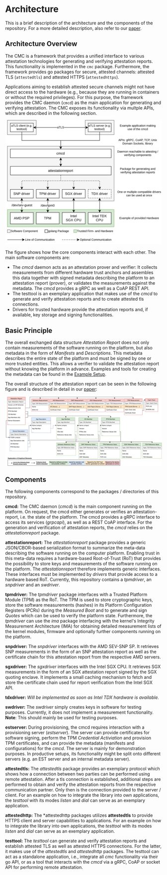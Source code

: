 # Architecture

This is a brief description of the architecture and the components of the repository. For a more
detailed description, also refer to our [paper](https://dl.acm.org/doi/pdf/10.1145/3600160.3600171).

## Architecture Overview

The CMC is a framework that provides a unified interface to various attestation technologies for
generating and verifying attestation reports. This functionality is implemented in the `cmc`
package. Furthermore, the framework provides go packages for secure, attested channels:
attested TLS (`attestedtls`) and attested HTTPS (`attestedhttps`).

Applications aiming to establish attested secure channels might not have direct access to
the hardware (e.g., because they are running in containers or without the required privileges).
For this purpose, the framework provides the CMC daemon (`cmcd`) as the main application for
generating and verifying attestation. The CMC exposes its functionality via multple APIs, which are
described in the following section.

![CMC, drivers and exemplary testtool](./overview.drawio.svg)

The figure shows how the core components interact with each other. The main software components are:
- The *cmcd* daemon acts as an attestation prover and verifier: It collects measurements from
different hardware trust anchors and assembles this data together with signed metadata describing
the platform to an attestation report (prover), or validates the measurements against the metadata.
The *cmcd* provides a gRPC as well as a CoAP REST API.
- The testtool is an exemplary application that makes use of the *cmcd* to
generate and verify attestation reports and to create attested tls connections.
- Drivers for trusted hardware provide the attestation reports and, if available, key storage and
signing functionalities.

## Basic Principle

The overall exchanged data structure *Attestation Report* does not only contain measurements of
the software running on the platform, but also metadata in the form of *Manifests* and
*Descriptions*. This metadata describes the entire state of the platform and must be signed by
one or more trusted entities. This allows a verifier to validate the attestation report without
knowing the platform in advance. Examples and tools for creating the metadata can be found
in the [Example Setup](../example-setup/).

The overall structure of the attestation report can be seen in the following figure and is
described in detail in our [paper](https://dl.acm.org/doi/pdf/10.1145/3600160.3600171):

![Attestation Report](./attestation_report.drawio.svg)

## Components
The following components correspond to the packages / directories of this repository.

__cmcd:__
The CMC daemon (*cmcd*) is the main component running on the platform. On request, the cmcd either
generates or verifies an attestation-report, i.e. the state of the platform. The cmcd provides
a gRPC interface to access its services (*grpcapi*), as well as a REST CoAP interface. For the
generation and verification of attestation reports, the *cmcd* relies on the *attestationreport*
package.

__attestationreport:__
The *attestationreport* package provides a generic JSON/CBOR-based serialization format to summarize
the meta-data describing the software running on the computer platform. Enabling trust in this
meta-data requires a hardware-based Root-of-Trust (RoT) that provides the possibility to store keys
and measurements of the software running on the platform. The *attestationreport* therefore
implements generic interfaces.
These interfaces must be implemented by *drivers* that provide access to a hardware based RoT.
Currently, this repository contains a *tpmdriver*, an *snpdriver* and an *swdriver*.

__tpmdriver:__
The *tpmdriver* package interfaces with a Trusted Platform Module (TPM) as the RoT.
The TPM is used to store cryptographic keys, store the software measurements (hashes) in its
Platform Configuration Registers (PCRs) during the *Measured Boot* and to generate and sign *Quotes*
which can be used to verify the platform state. Furthermore, the *tpmdriver* can use the *ima*
package interfacing with the kernel's Integrity Measurement Architecture (IMA) for obtaining
detailed measurement lists of the kernel modules, firmware and optionally further components
running on the platform.

__snpdriver:__
The *snpdriver* interfaces with the AMD SEV-SNP SP. It retrieves SNP measurements in the form of
an SNP attestation report as well as the certificate chain for this attestation report from the
respective AMD servers.

__sgxdriver:__
The *sgxdriver* interfaces with the Intel SGX CPU. It retrieves SGX measurements in the form of an
SGX attestation report signed by the SGX quoting enclave. It implements a small caching mechanism to
fetch and store the certificate chain used for report verification from the Intel SGX API.

__tdxdriver:__
*Will be implemented as soon as Intel TDX hardware is available.*

__swdriver:__
The *swdriver* simply creates keys in software for testing purposes. Currently, it does not implement
a measurement functionality. **Note**: This should mainly be used for testing purposes.

__estserver:__
During provisioning, the cmcd requires interaction with a provisioning server (*estserver*). The
server can provide certificates for software signing, perform the TPM *Credential Activiation* and
provision TPM certificates, and can provide the metadata (manifests and configurations) for the
*cmcd*. The server is mainly for demonstration purposes. In productive setups, its functionality
might be split onto different servers (e.g. an EST server and an internal metadata server).

__attestedtls:__
The *attestedtls* package provides an exemplary protocol which shows how a connection between two
parties can be performed using remote attestation. After a tls connection is established, additional
steps are performed to obtain and verify the attestation reports from the respective communication
partner. Only then is the connection provided to the server / client. For an example on how to
integrate the library into own applications, the *testtool* with its modes *listen* and
*dial* can serve as an exemplary application.

__attestedhttp:__
The *attestedhttp packages utilizes **attestedtls** to provide HTTPS client and server capabilities
to applications. For an example on how to integrate the library into own applications, the
*testtool* with its modes *listen* and *dial* can serve as an exemplary application.

__testtool:__
The *testtool* can generate and verify attestation reports and establish attested TLS as well as
attested HTTPS connections. For the latter, it makes use of the *attestedtls* and
*attestedhttp* packages. The testtool can act as a standalone application, i.e., integrate
all *cmc* functionality via their go API, or as a tool that interacts with the
*cmcd* via a gRPC, CoAP or socket API for performing remote attestation.
